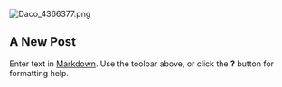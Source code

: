 ![Daco_4366377.png]({{site.baseurl}}/Daco_4366377.png)
## A New Post

Enter text in [Markdown](http://daringfireball.net/projects/markdown/). Use the toolbar above, or click the **?** button for formatting help.
